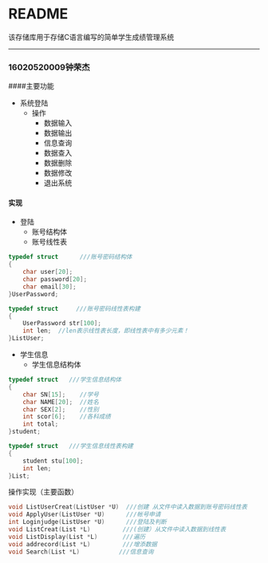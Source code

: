 # README
该存储库用于存储C语言编写的简单学生成绩管理系统
****
### 16020520009钟荣杰
####主要功能
* 系统登陆
	* 操作
		* 数据输入 
		* 数据输出
		* 信息查询
		* 数据查入
		* 数据删除
		* 数据修改
		* 退出系统
	
#### 实现
* 登陆
	* 账号结构体
	*  账号线性表
	
```C
typedef struct      ///账号密码结构体
{
    char user[20];
    char password[20];
    char email[30];
}UserPassword;

typedef struct     ///账号密码线性表构建
{
    UserPassword str[100];
    int len;  //len表示线性表长度，即线性表中有多少元素！
}ListUser;
```
* 学生信息
	* 学生信息结构体
```C
typedef struct   ///学生信息结构体
{
    char SN[15];    //学号
    char NAME[20];  //姓名
    char SEX[2];    //性别
    int scor[6];    //各科成绩
    int total;
}student;

typedef struct   ///学生信息线性表构建
{
    student stu[100];
    int len;
}List;
```
操作实现（主要函数）
```C
void ListUserCreat(ListUser *U)  ///创建 从文件中读入数据到账号密码线性表
void ApplyUser(ListUser *U)      ///帐号申请
int Loginjudge(ListUser *U)      ///登陆及判断
void ListCreat(List *L)         ///(创建）从文件中读入数据到线性表
void ListDisplay(List *L)       ///遍历
void addrecord(List *L)         ///增添数据
void Search(List *L)           ///信息查询
```
	 
